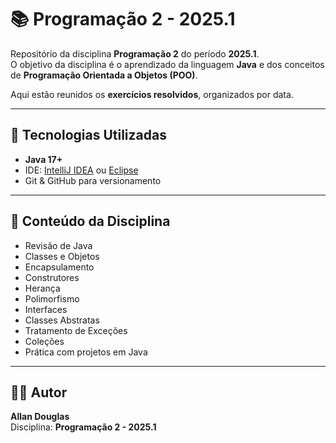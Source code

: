 # 📚 Programação 2 - 2025.1

Repositório da disciplina **Programação 2** do período **2025.1**.  
O objetivo da disciplina é o aprendizado da linguagem **Java** e dos conceitos de **Programação Orientada a Objetos (POO)**.  

Aqui estão reunidos os **exercícios resolvidos**, organizados por data.

---

## 🚀 Tecnologias Utilizadas
- **Java 17+**
- IDE: [IntelliJ IDEA](https://www.jetbrains.com/idea/) ou [Eclipse](https://www.eclipse.org/)  
- Git & GitHub para versionamento

---

## 🧾 Conteúdo da Disciplina

- Revisão de Java
- Classes e Objetos
- Encapsulamento
- Construtores
- Herança
- Polimorfismo
- Interfaces
- Classes Abstratas
- Tratamento de Exceções
- Coleções
- Prática com projetos em Java

---

## 👨‍💻 Autor

**Allan Douglas**  
Disciplina: **Programação 2 - 2025.1**
